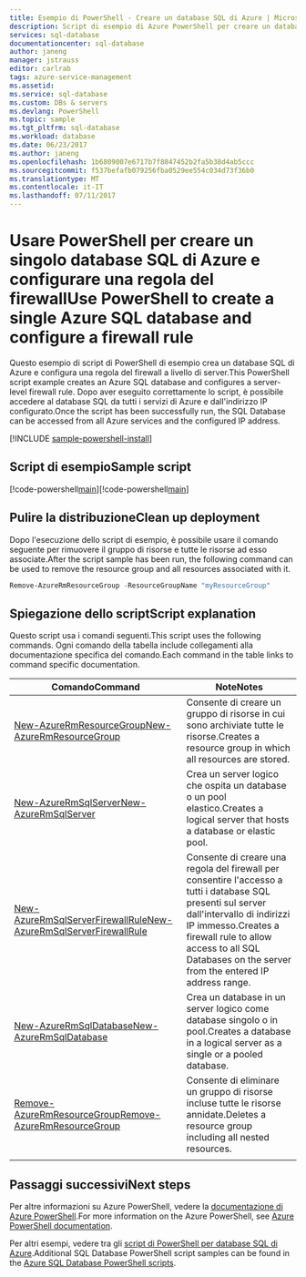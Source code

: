 ```yaml
---
title: Esempio di PowerShell - Creare un database SQL di Azure | Microsoft Docs
description: Script di esempio di Azure PowerShell per creare un database SQL di Azure
services: sql-database
documentationcenter: sql-database
author: janeng
manager: jstrauss
editor: carlrab
tags: azure-service-management
ms.assetid: 
ms.service: sql-database
ms.custom: DBs & servers
ms.devlang: PowerShell
ms.topic: sample
ms.tgt_pltfrm: sql-database
ms.workload: database
ms.date: 06/23/2017
ms.author: janeng
ms.openlocfilehash: 1b6809007e6717b7f8847452b2fa5b38d4ab5ccc
ms.sourcegitcommit: f537befafb079256fba0529ee554c034d73f36b0
ms.translationtype: MT
ms.contentlocale: it-IT
ms.lasthandoff: 07/11/2017
---
```

# <a name="use-powershell-to-create-a-single-azure-sql-database-and-configure-a-firewall-rule"></a><span data-ttu-id="492e1-103">Usare PowerShell per creare un singolo database SQL di Azure e configurare una regola del firewall</span><span class="sxs-lookup"><span data-stu-id="492e1-103">Use PowerShell to create a single Azure SQL database and configure a firewall rule</span></span>

<span data-ttu-id="492e1-104">Questo esempio di script di PowerShell di esempio crea un database SQL di Azure e configura una regola del firewall a livello di server.</span><span class="sxs-lookup"><span data-stu-id="492e1-104">This PowerShell script example creates an Azure SQL database and configures a server-level firewall rule.</span></span> <span data-ttu-id="492e1-105">Dopo aver eseguito correttamente lo script, è possibile accedere al database SQL da tutti i servizi di Azure e dall'indirizzo IP configurato.</span><span class="sxs-lookup"><span data-stu-id="492e1-105">Once the script has been successfully run, the SQL Database can be accessed from all Azure services and the configured IP address.</span></span> 

[!INCLUDE [sample-powershell-install](../../../includes/sample-powershell-install-no-ssh.md)]

## <a name="sample-script"></a><span data-ttu-id="492e1-106">Script di esempio</span><span class="sxs-lookup"><span data-stu-id="492e1-106">Sample script</span></span>

<span data-ttu-id="492e1-107">[!code-powershell[main](../../../powershell_scripts/sql-database/create-and-configure-database/create-and-configure-database.ps1?highlight=13-14 "Creare database SQL")]</span><span class="sxs-lookup"><span data-stu-id="492e1-107">[!code-powershell[main](../../../powershell_scripts/sql-database/create-and-configure-database/create-and-configure-database.ps1?highlight=13-14 "Create SQL Database")]</span></span>

## <a name="clean-up-deployment"></a><span data-ttu-id="492e1-108">Pulire la distribuzione</span><span class="sxs-lookup"><span data-stu-id="492e1-108">Clean up deployment</span></span>

<span data-ttu-id="492e1-109">Dopo l'esecuzione dello script di esempio, è possibile usare il comando seguente per rimuovere il gruppo di risorse e tutte le risorse ad esso associate.</span><span class="sxs-lookup"><span data-stu-id="492e1-109">After the script sample has been run, the following command can be used to remove the resource group and all resources associated with it.</span></span>

```powershell
Remove-AzureRmResourceGroup -ResourceGroupName "myResourceGroup"
```

## <a name="script-explanation"></a><span data-ttu-id="492e1-110">Spiegazione dello script</span><span class="sxs-lookup"><span data-stu-id="492e1-110">Script explanation</span></span>

<span data-ttu-id="492e1-111">Questo script usa i comandi seguenti.</span><span class="sxs-lookup"><span data-stu-id="492e1-111">This script uses the following commands.</span></span> <span data-ttu-id="492e1-112">Ogni comando della tabella include collegamenti alla documentazione specifica del comando.</span><span class="sxs-lookup"><span data-stu-id="492e1-112">Each command in the table links to command specific documentation.</span></span>

| <span data-ttu-id="492e1-113">Comando</span><span class="sxs-lookup"><span data-stu-id="492e1-113">Command</span></span> | <span data-ttu-id="492e1-114">Note</span><span class="sxs-lookup"><span data-stu-id="492e1-114">Notes</span></span> |
|---|---|
| [<span data-ttu-id="492e1-115">New-AzureRmResourceGroup</span><span class="sxs-lookup"><span data-stu-id="492e1-115">New-AzureRmResourceGroup</span></span>](/powershell/module/azurerm.resources/new-azurermresourcegroup) | <span data-ttu-id="492e1-116">Consente di creare un gruppo di risorse in cui sono archiviate tutte le risorse.</span><span class="sxs-lookup"><span data-stu-id="492e1-116">Creates a resource group in which all resources are stored.</span></span> |
| [<span data-ttu-id="492e1-117">New-AzureRmSqlServer</span><span class="sxs-lookup"><span data-stu-id="492e1-117">New-AzureRmSqlServer</span></span>](/powershell/module/azurerm.sql/new-azurermsqlserver) | <span data-ttu-id="492e1-118">Crea un server logico che ospita un database o un pool elastico.</span><span class="sxs-lookup"><span data-stu-id="492e1-118">Creates a logical server that hosts a database or elastic pool.</span></span> |
| [<span data-ttu-id="492e1-119">New-AzureRmSqlServerFirewallRule</span><span class="sxs-lookup"><span data-stu-id="492e1-119">New-AzureRmSqlServerFirewallRule</span></span>](/powershell/module/azurerm.sql/new-azurermsqlserverfirewallrule) | <span data-ttu-id="492e1-120">Consente di creare una regola del firewall per consentire l'accesso a tutti i database SQL presenti sul server dall'intervallo di indirizzi IP immesso.</span><span class="sxs-lookup"><span data-stu-id="492e1-120">Creates a firewall rule to allow access to all SQL Databases on the server from the entered IP address range.</span></span> |
| [<span data-ttu-id="492e1-121">New-AzureRmSqlDatabase</span><span class="sxs-lookup"><span data-stu-id="492e1-121">New-AzureRmSqlDatabase</span></span>](/powershell/module/azurerm.sql/new-azurermsqldatabase) | <span data-ttu-id="492e1-122">Crea un database in un server logico come database singolo o in pool.</span><span class="sxs-lookup"><span data-stu-id="492e1-122">Creates a database in a logical server as a single or a pooled database.</span></span> |
| [<span data-ttu-id="492e1-123">Remove-AzureRmResourceGroup</span><span class="sxs-lookup"><span data-stu-id="492e1-123">Remove-AzureRmResourceGroup</span></span>](/powershell/module/azurerm.resources/remove-azurermresourcegroup) | <span data-ttu-id="492e1-124">Consente di eliminare un gruppo di risorse incluse tutte le risorse annidate.</span><span class="sxs-lookup"><span data-stu-id="492e1-124">Deletes a resource group including all nested resources.</span></span> |
|||

## <a name="next-steps"></a><span data-ttu-id="492e1-125">Passaggi successivi</span><span class="sxs-lookup"><span data-stu-id="492e1-125">Next steps</span></span>

<span data-ttu-id="492e1-126">Per altre informazioni su Azure PowerShell, vedere la [documentazione di Azure PowerShell](/powershell/azure/overview).</span><span class="sxs-lookup"><span data-stu-id="492e1-126">For more information on the Azure PowerShell, see [Azure PowerShell documentation](/powershell/azure/overview).</span></span>

<span data-ttu-id="492e1-127">Per altri esempi, vedere tra gli [script di PowerShell per database SQL di Azure](../sql-database-powershell-samples.md).</span><span class="sxs-lookup"><span data-stu-id="492e1-127">Additional SQL Database PowerShell script samples can be found in the [Azure SQL Database PowerShell scripts](../sql-database-powershell-samples.md).</span></span>



